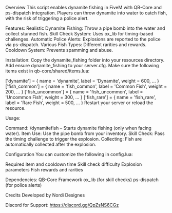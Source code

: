 
Overview
This script enables dynamite fishing in FiveM with QB-Core and ps-dispatch integration. Players can throw dynamite into water to catch fish, with the risk of triggering a police alert.

Features:
Realistic Dynamite Fishing: Throw a pipe bomb into the water and collect stunned fish.
Skill Check System: Uses ox_lib for timing-based challenges.
Automatic Police Alerts: Explosions are reported to the police via ps-dispatch.
Various Fish Types: Different rarities and rewards.
Cooldown System: Prevents spamming and abuse.

Installation:
Copy the dynamite_fishing folder into your resources directory.
Add ensure dynamite_fishing to your server.cfg.
Make sure the following items exist in qb-core/shared/items.lua:

['dynamite'] = { name = 'dynamite', label = 'Dynamite', weight = 600, ... }
['fish_common'] = { name = 'fish_common', label = 'Common Fish', weight = 200, ... }
['fish_uncommon'] = { name = 'fish_uncommon', label = 'Uncommon Fish', weight = 300, ... }
['fish_rare'] = { name = 'fish_rare', label = 'Rare Fish', weight = 500, ... }
Restart your server or reload the resource.

Usage:

Command: /dynamitefish – Starts dynamite fishing (only when facing water).
Item Use: Use the pipe bomb from your inventory.
Skill Check: Pass the timing challenge to trigger the explosion.
Collecting: Fish are automatically collected after the explosion.

Configuration
You can customize the following in config.lua:

Required item and cooldown time
Skill check difficulty
Explosion parameters
Fish rewards and rarities

Dependencies:
QB-Core Framework
ox_lib (for skill checks)
ps-dispatch (for police alerts)

Credits
Developed by Nordi Designes

Discord for Support: https://discord.gg/QpZsNS6CGz
